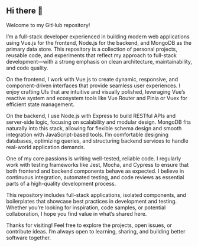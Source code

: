 ## Hi there 👋

Welcome to my GitHub repository!

I’m a full-stack developer experienced in building modern web applications using Vue.js for the frontend, Node.js for the backend, and MongoDB as the primary data store. This repository is a collection of personal projects, reusable code, and experiments that reflect my approach to full-stack development—with a strong emphasis on clean architecture, maintainability, and code quality.

On the frontend, I work with Vue.js to create dynamic, responsive, and component-driven interfaces that provide seamless user experiences. I enjoy crafting UIs that are intuitive and visually polished, leveraging Vue’s reactive system and ecosystem tools like Vue Router and Pinia or Vuex for efficient state management.

On the backend, I use Node.js with Express to build RESTful APIs and server-side logic, focusing on scalability and modular design. MongoDB fits naturally into this stack, allowing for flexible schema design and smooth integration with JavaScript-based tools. I’m comfortable designing databases, optimizing queries, and structuring backend services to handle real-world application demands.

One of my core passions is writing well-tested, reliable code. I regularly work with testing frameworks like Jest, Mocha, and Cypress to ensure that both frontend and backend components behave as expected. I believe in continuous integration, automated testing, and code reviews as essential parts of a high-quality development process.

This repository includes full-stack applications, isolated components, and boilerplates that showcase best practices in development and testing. Whether you’re looking for inspiration, code samples, or potential collaboration, I hope you find value in what’s shared here.

Thanks for visiting! Feel free to explore the projects, open issues, or contribute ideas. I’m always open to learning, sharing, and building better software together.
